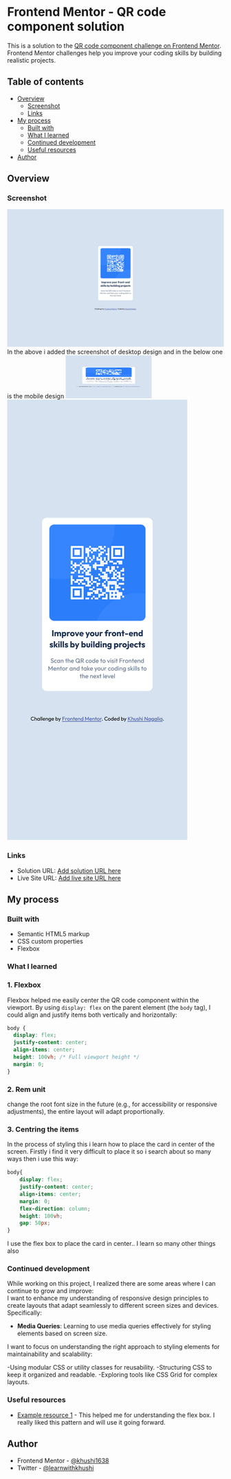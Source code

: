 # Frontend Mentor - QR code component solution

This is a solution to the [QR code component challenge on Frontend Mentor](https://www.frontendmentor.io/challenges/qr-code-component-iux_sIO_H). Frontend Mentor challenges help you improve your coding skills by building realistic projects. 

## Table of contents

- [Overview](#overview)
  - [Screenshot](#screenshot)
  - [Links](#links)
- [My process](#my-process)
  - [Built with](#built-with)
  - [What I learned](#what-i-learned)
  - [Continued development](#continued-development)
  - [Useful resources](#useful-resources)
- [Author](#author)



## Overview

### Screenshot

![](./screenShot/dekstop-design-sc.png)
In the above i added the screenshot of desktop design and in the below one is the mobile design
<img src="./screenShot/mobile-design-sc.png" width="200" height="100">
![](./screenShot/mobile-design-sc.png)

### Links

- Solution URL: [Add solution URL here](https://your-solution-url.com)
- Live Site URL: [Add live site URL here](https://your-live-site-url.com)

## My process

### Built with

- Semantic HTML5 markup
- CSS custom properties
- Flexbox




### What I learned

### 1. Flexbox  
Flexbox helped me easily center the QR code component within the viewport. By using `display: flex` on the parent element (the `body` tag), I could align and justify items both vertically and horizontally:  

```css  
body {
  display: flex;
  justify-content: center;
  align-items: center;
  height: 100vh; /* Full viewport height */
  margin: 0;
}
```

### 2. Rem unit
change the root font size in the future (e.g., for accessibility or responsive adjustments), the entire layout will adapt proportionally.

### 3. Centring the items
In the process of styling this i learn how to place the card in center of the screen. Firstly i find it very difficult to place it so i search about so many ways then i use this way:

```css
body{
    display: flex;
    justify-content: center;
    align-items: center;
    margin: 0;
    flex-direction: column;
    height: 100vh;
    gap: 50px;
}
```
I use the flex box to place the card in center..
I learn so  many other things also


### Continued development

While working on this project, I realized there are some areas where I can continue to grow and improve:  
I want to enhance my understanding of responsive design principles to create layouts that adapt seamlessly to different screen sizes and devices. Specifically:  
- **Media Queries**: Learning to use media queries effectively for styling elements based on screen size.  

I want to focus on understanding the right approach to styling elements for maintainability and scalability:

-Using modular CSS or utility classes for reusability.
-Structuring CSS to keep it organized and readable.
-Exploring tools like CSS Grid for complex layouts.


### Useful resources

- [Example resource 1](https://developer.mozilla.org/en-US/docs/Web/CSS/CSS_flexible_box_layout/Basic_concepts_of_flexbox) - This helped me for understanding the flex box. I really liked this pattern and will use it going forward.


## Author

- Frontend Mentor - [@khushi1638](https://www.frontendmentor.io/profile/khushi1)
- Twitter - [@learnwithkhushi](https://www.twitter.com/learnwithkhushi)


